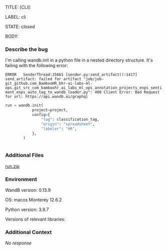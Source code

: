 TITLE:
[CLI]: 

LABEL:
cli

STATE:
closed

BODY:
### Describe the bug

<!--- Description of the issue below  -->

I'm calling wandb.init in a python file in a nested directory structure. It's failing with the following error:

```ERROR   SenderThread:15661 [sender.py:send_artifact():1417] send_artifact: failed for artifact "job/job-git_github.com_BambooHR_bhr-ai-labs-ml-ops.git_src_com_bamboohr_ai_labs_ml_ops_annotation_projects_enps_sentiment_enps_auto_tag_to_wandb_loader.py": 400 Client Error: Bad Request for url: https://api.wandb.ai/graphql```

<!--- A minimal code snippet between the quotes below  -->
```python
run = wandb.init(
            project=project,
            config={
                "tag": classification_tag,
                "origin": "spreadsheet",
                "labeler": "HR",
            },
        )
```

<!--- A full traceback of the exception in the quotes below -->
```shell

```


### Additional Files

[run.zip](https://github.com/wandb/wandb/files/10562780/run.zip)


### Environment

WandB version: 0.13.9

OS: macos Monterey 12.6.2

Python version: 3.9.7

Versions of relevant libraries:


### Additional Context

_No response_

